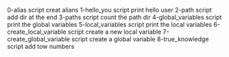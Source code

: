 0-alias script creat alians
1-hello_you script print hello user
2-path script add dir at the end
3-paths script count the path dir
4-global_variables script print the global variables
5-local_variables script print the local variables
6-create_local_variable script create a new local variable
7-create_global_variable script create a global variable
8-true_knowledge script add tow numbers
